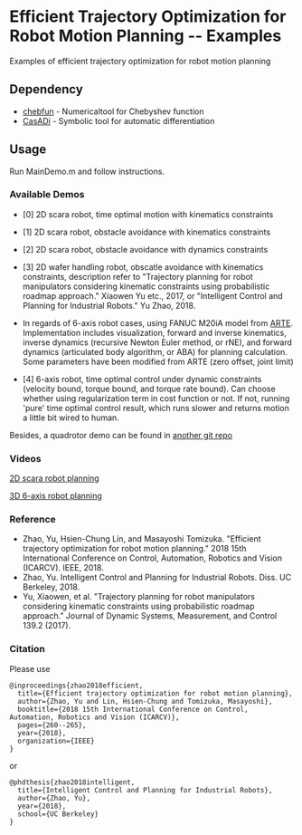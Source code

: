 # Efficient Trajectory Optimization for Robot Motion Planning -- Examples
Examples of efficient trajectory optimization for robot motion planning 

## Dependency

* [chebfun](http://www.chebfun.org/) - Numericaltool for Chebyshev function
* [CasADi](https://github.com/casadi/casadi/wiki) - Symbolic tool for automatic differentiation

## Usage

Run MainDemo.m and follow instructions. 

### Available Demos

* [0] 2D scara robot, time optimal motion with kinematics constraints

* [1] 2D scara robot, obstacle avoidance with kinematics constraints

* [2] 2D scara robot, obstacle avoidance with dynamics constraints

* [3] 2D wafer handling robot, obscatle avoidance with kinematics constraints, description refer to "Trajectory planning for robot manipulators considering kinematic constraints using probabilistic roadmap approach." Xiaowen Yu etc., 2017, or "Intelligent Control and Planning for Industrial Robots." Yu Zhao, 2018.

* In regards of 6-axis robot cases, using FANUC M20iA model from [ARTE](http://arvc.umh.es/arte/index_en.html). Implementation includes  visualization, forward and inverse kinematics, inverse dynamics (recursive Newton Euler method, or rNE), and forward dynamics (articulated body algorithm, or ABA) for planning calculation. Some parameters have been modified from ARTE (zero offset, joint limit)

* [4] 6-axis robot, time optimal control under dynamic constraints (velocity bound, torque bound, and torque rate bound). Can choose whether using regularization term in cost function or not. If not, running 'pure' time optimal control result, which runs slower and returns motion a little bit wired to human.

Besides, a quadrotor demo can be found in [another git repo](https://github.com/yzhao334/Flipping-Test.git)

### Videos

[2D scara robot planning](https://youtu.be/Up3LHq3DUD0)

[3D 6-axis robot planning](https://youtu.be/EZmLXtO3C2E)

### Reference
* Zhao, Yu, Hsien-Chung Lin, and Masayoshi Tomizuka. "Efficient trajectory optimization for robot motion planning." 2018 15th International Conference on Control, Automation, Robotics and Vision (ICARCV). IEEE, 2018.
* Zhao, Yu. Intelligent Control and Planning for Industrial Robots. Diss. UC Berkeley, 2018.
* Yu, Xiaowen, et al. "Trajectory planning for robot manipulators considering kinematic constraints using probabilistic roadmap approach." Journal of Dynamic Systems, Measurement, and Control 139.2 (2017).

### Citation
Please use
```
@inproceedings{zhao2018efficient,
  title={Efficient trajectory optimization for robot motion planning},
  author={Zhao, Yu and Lin, Hsien-Chung and Tomizuka, Masayoshi},
  booktitle={2018 15th International Conference on Control, Automation, Robotics and Vision (ICARCV)},
  pages={260--265},
  year={2018},
  organization={IEEE}
}
```

or

```
@phdthesis{zhao2018intelligent,
  title={Intelligent Control and Planning for Industrial Robots},
  author={Zhao, Yu},
  year={2018},
  school={UC Berkeley}
}
```
